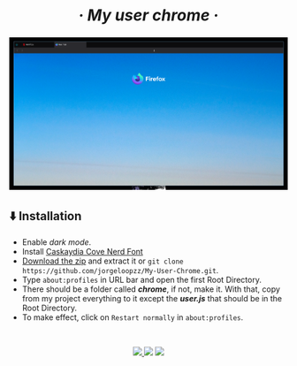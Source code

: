 <h1 align="center">
  <i>
    · My user chrome ·
  </i>
</h1>

<h3 align="center">

<img src="https://raw.githubusercontent.com/jorgeloopzz/My-User-Chrome/master/assets/preview.png">

</h3>

## ⬇️ Installation

- Enable _dark mode_.
- Install <a href="https://www.nerdfonts.com/font-downloads">Caskaydia Cove Nerd Font</a>
- [Download the zip](https://github.com/jorgeloopzz/My-User-Chrome/archive/refs/heads/master.zip) and extract it or `git clone https://github.com/jorgeloopzz/My-User-Chrome.git`.
- Type `about:profiles` in URL bar and open the first Root Directory.
- There should be a folder called **_chrome_**, if not, make it. With that, copy from my project everything to it except the **_user.js_** that should be in the Root Directory.
- To make effect, click on `Restart normally` in `about:profiles`.

<!-- Make space -->

&nbsp;

<div align="center">
  <a href="https://www.reddit.com/r/FirefoxCSS/">
    <img src="https://img.shields.io/badge/FirefoxCSS-black?style=for-the-badge&logo=reddit">
  </a>
  <img src="https://img.shields.io/badge/Firefox-userChrome-red?style=for-the-badge&logo=firefox">
  <img src="https://img.shields.io/badge/License-Unlicensed-blue?style=for-the-badge&logo=github">
</div>
